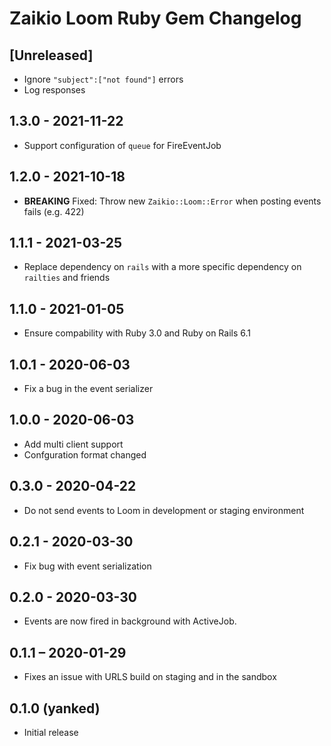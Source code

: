# Zaikio Loom Ruby Gem Changelog

## [Unreleased]

- Ignore `"subject":["not found"]` errors
- Log responses

## 1.3.0 - 2021-11-22

- Support configuration of `queue` for FireEventJob

## 1.2.0 - 2021-10-18

- **BREAKING** Fixed: Throw new `Zaikio::Loom::Error` when posting events fails (e.g. 422)

## 1.1.1 - 2021-03-25

 * Replace dependency on `rails` with a more specific dependency on `railties` and friends

## 1.1.0 - 2021-01-05

- Ensure compability with Ruby 3.0 and Ruby on Rails 6.1

## 1.0.1 - 2020-06-03

- Fix a bug in the event serializer

## 1.0.0 - 2020-06-03

- Add multi client support
- Confguration format changed

## 0.3.0 - 2020-04-22

- Do not send events to Loom in development or staging environment

## 0.2.1 - 2020-03-30

- Fix bug with event serialization

## 0.2.0 - 2020-03-30

- Events are now fired in background with ActiveJob.

## 0.1.1 – 2020-01-29

- Fixes an issue with URLS build on staging and in the sandbox

## 0.1.0 (yanked)

- Initial release

